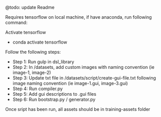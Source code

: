 @todo: update Readme

Requires tensorflow on local machine, if have anaconda, run following command:

Activate tensorflow
- conda activate tensorflow

Follow the following steps: 
- Step 1: Run gulp in dsl_library
- Step 2: In /datasets, add custom images with naming convention (ie image-1, image-2)
- Step 3: Update txt file in /datasets/script/create-gui-file.txt following image naming convention (ie image-1.gui, image-3.gui)
- Step 4: Run compiler.py
- Step 5: Add gui descriptions to .gui files
- Step 6: Run bootstrap.py / generator.py 

Once sript has been run, all assets should be in training-assets folder

